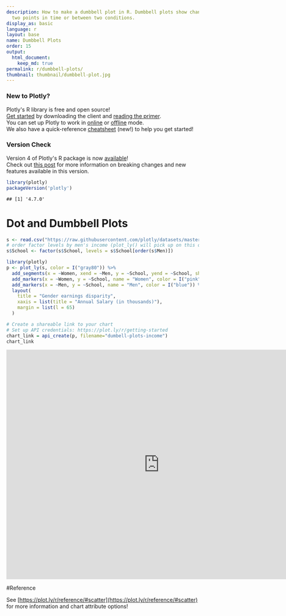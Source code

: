 ```yaml
---
description: How to make a dumbbell plot in R. Dumbbell plots show changes between
  two points in time or between two conditions.
display_as: basic
language: r
layout: base
name: Dumbbell Plots
order: 15
output:
  html_document:
    keep_md: true
permalink: r/dumbbell-plots/
thumbnail: thumbnail/dumbbell-plot.jpg
---
```


### New to Plotly?

Plotly's R library is free and open source!<br>
[Get started](https://plot.ly/r/getting-started/) by downloading the client and [reading the primer](https://plot.ly/r/getting-started/).<br>
You can set up Plotly to work in [online](https://plot.ly/r/getting-started/#hosting-graphs-in-your-online-plotly-account) or [offline](https://plot.ly/r/offline/) mode.<br>
We also have a quick-reference [cheatsheet](https://images.plot.ly/plotly-documentation/images/r_cheat_sheet.pdf) (new!) to help you get started!

### Version Check

Version 4 of Plotly's R package is now [available](https://plot.ly/r/getting-started/#installation)!<br>
Check out [this post](http://moderndata.plot.ly/upgrading-to-plotly-4-0-and-above/) for more information on breaking changes and new features available in this version.

```r
library(plotly)
packageVersion('plotly')
```

```
## [1] '4.7.0'
```

# Dot and Dumbbell Plots


```r
s <- read.csv("https://raw.githubusercontent.com/plotly/datasets/master/school_earnings.csv")
# order factor levels by men's income (plot_ly() will pick up on this ordering)
s$School <- factor(s$School, levels = s$School[order(s$Men)])

library(plotly)
p <- plot_ly(s, color = I("gray80")) %>%
  add_segments(x = ~Women, xend = ~Men, y = ~School, yend = ~School, showlegend = FALSE) %>%
  add_markers(x = ~Women, y = ~School, name = "Women", color = I("pink")) %>%
  add_markers(x = ~Men, y = ~School, name = "Men", color = I("blue")) %>%
  layout(
    title = "Gender earnings disparity",
    xaxis = list(title = "Annual Salary (in thousands)"),
    margin = list(l = 65)
  )

# Create a shareable link to your chart
# Set up API credentials: https://plot.ly/r/getting-started
chart_link = api_create(p, filename="dumbell-plots-income")
chart_link
```

<iframe src="https://plot.ly/~RPlotBot/3120.embed" width="800" height="600" id="igraph" scrolling="no" seamless="seamless" frameBorder="0"> </iframe>

#Reference

See [https://plot.ly/r/reference/#scatter](https://plot.ly/r/reference/#scatter) for more information and chart attribute options!